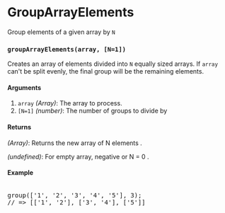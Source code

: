 # GroupArrayElements
Group elements of a given array by <code>N</code>
<div>
   <h3 id="group"><a href="#group" class="fa fa-link"></a><code>groupArrayElements(array, [N=1])</code></h3>
   <p>Creates an array of elements divided into <code>N</code> equally sized arrays. If <code>array</code> can't be split evenly, the final group will be the remaining elements.</p>
   <h4>Arguments</h4>
   <ol>
      <li><code>array</code> <em>(Array)</em>: The array to process.</li>
      <li><code>[N=1]</code> <em>(number)</em>: The number of groups to divide by</li>
   </ol>
   <h4>Returns</h4>
   <p><em>(Array)</em>: Returns the new array of N elements .</p>
   <p><em>(undefined)</em>: For empty array, negative or N = 0 .</p>
   <h4>Example</h4>
   <div class="highlight js">
      <pre>
      <div><span class="name">group</span>([<span class="string">'1'</span><span class="delimiter">,</span>&nbsp;<span class="string">'2'</span><span     class="delimiter">,</span>&nbsp;<span class="string">'3'</span><span class="delimiter">,</span>&nbsp;<span class="string">'4'</span><span class="delimiter">,</span>&nbsp;<span class="string">'5'</span>]<span class="delimiter">,</span>&nbsp;<span class="numeric">3</span>);</div><div><span class="comment">//&nbsp;=&gt;&nbsp;[['1',&nbsp;'2'],&nbsp;['3',&nbsp;'4'],&nbsp;['5']]</span></div><div>&nbsp;</div>
</div>
